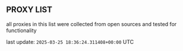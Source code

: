 ## PROXY LIST

all proxies in this list were collected from open sources and tested for functionality

last update: `2025-03-25 18:36:24.311408+00:00` UTC